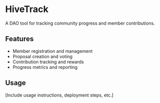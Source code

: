 # HiveTrack
A DAO tool for tracking community progress and member contributions.

## Features
- Member registration and management
- Proposal creation and voting
- Contribution tracking and rewards
- Progress metrics and reporting

## Usage
[Include usage instructions, deployment steps, etc.]
